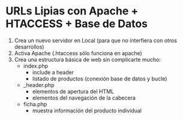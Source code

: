 # URLs Lipias con Apache + HTACCESS + Base de Datos

1. Crea un nuevo servidor en Local (para que no interfiera con otros desarrollos)
2. Activa Apache (.htaccess sólo funciona en apache)
3. Crea una estructura básica de web sin complicarte mucho:
    - index.php
        - include a header
        - listado de productos (conexión base de datos y bucle)
    - _header.php
        - elementos de apertura del HTML
        - elementos del navegación de la cabecera
    - ficha.php
        - muestra información del producto individual
